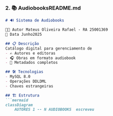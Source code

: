 
### 2. 📚 AudiobooksREADME.md
```markdown
# 🔊 Sistema de Audiobooks

👨‍💻 Autor Mateus Oliveira Rafael - RA 25001369  
📅 Data Junho2025  

## 📋 Descrição
Catálogo digital para gerenciamento de
- ✍️ Autores e editoras
- 🎧 Obras em formato audiobook
- 📅 Metadados completos

## 🛠 Tecnologias
- MySQL 8.0
- Operações DDLDML
- Chaves estrangeiras

## 🏗️ Estrutura
```mermaid
classDiagram
    AUTORES 1 -- N AUDIOBOOKS  escreveu